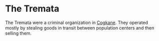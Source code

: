 # The Tremata

<meta property="og:description" content="The Tremata were a criminal organization in Cogkane.">

The Tremata were a criminal organization in [Cogkane](../solar-system/warble-d/radiance/cogkane/introduction.md). They operated mostly by stealing goods in transit between population centers and then selling them.